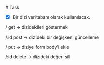 # Task


- [x] Bir dizi veritabanı olarak kullanılacak.

/ get
-> dizidekileri göstermek

/:id post
-> dizideki bir değişkeni güncelleme

/ put
-> diziye form body'i ekle

/:id delete
-> dizideki değeri sil
